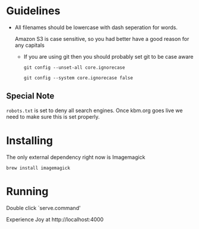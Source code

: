 # Guidelines

- All filenames should be lowercase with dash seperation for words.

  Amazon S3 is case sensitive, so you had better have a good reason for
  any capitals
    - If you are using git then you should probably set git to be case aware

      `git config --unset-all core.ignorecase`

      `git config --system core.ignorecase false`

## Special Note

`robots.txt` is set to deny all search engines. Once kbm.org goes live
we need to make sure this is set properly.

# Installing

The only external dependency right now is Imagemagick

    brew install imagemagick

# Running

Double click `serve.command'

Experience Joy at http://localhost:4000

